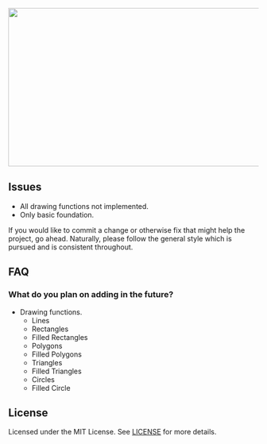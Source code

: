 <p align="center">
  <img width="512" height="319" src="https://i.imgur.com/5ni6PIE.png">
</p>

## Issues
- All drawing functions not implemented.
- Only basic foundation.

If you would like to commit a change or otherwise fix that might help the project, go ahead.
Naturally, please follow the general style which is pursued and is consistent throughout.

## FAQ

### What do you plan on adding in the future?
- Drawing functions.
  - Lines
  - Rectangles
  - Filled Rectangles
  - Polygons
  - Filled Polygons
  - Triangles
  - Filled Triangles
  - Circles
  - Filled Circle

## License
Licensed under the MIT License. See [LICENSE](https://github.com/iBambooFox/win-drawer/blob/master/LICENSE) for more details.
